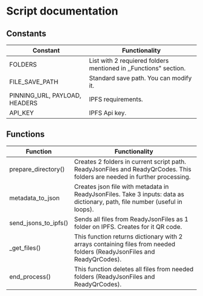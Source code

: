 # Script documentation

## Constants
| Constant           | Functionality                                                             |
| ----------------- | ------------------------------------------------------------------ |
| FOLDERS | List with 2 requiered folders mentioned in ,,Functions" section. |
| FILE_SAVE_PATH | Standard save path. You can modify it. |
| PINNING_URL, PAYLOAD, HEADERS | IPFS requirements.|
| API_KEY | IPFS Api key. |


## Functions
| Function            | Functionality                                                             |
| ----------------- | ------------------------------------------------------------------ |
| prepare_directory() | Creates 2 folders in current script path. ReadyJsonFiles and ReadyQrCodes. This folders are needed in further processing. |
| metadata_to_json | Creates json file with metadata in ReadyJsonFiles. Take 3 inputs: data as dictionary, path, file number (useful in loops).|
| send_jsons_to_ipfs()| Sends all files from ReadyJsonFiles as 1 folder on IPFS. Creates for it QR code.|
| _get_files() | This function returns dictionary with 2 arrays containing files from needed folders (ReadyJsonFiles and ReadyQrCodes).|
| end_process() | This function deletes all files from needed folders (ReadyJsonFiles and ReadyQrCodes).|

